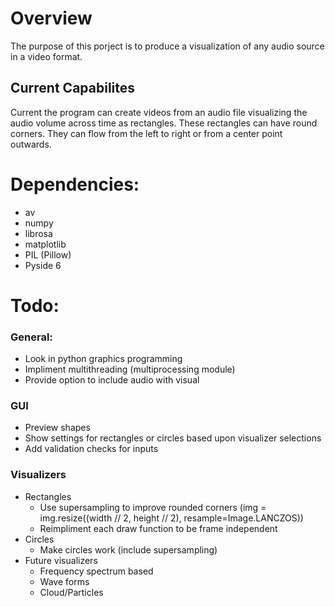 # Overview
The purpose of this porject is to produce a visualization of any audio source in a video format.

## Current Capabilites
Current the program can create videos from an audio file visualizing the audio volume across time
as rectangles. These rectangles can have round corners. They can flow from the left to right or
from a center point outwards.

# Dependencies:
- av
- numpy
- librosa
- matplotlib
- PIL (Pillow)
- Pyside 6

# Todo:
### General:
- Look in python graphics programming
- Impliment multithreading (multiprocessing module)
- Provide option to include audio with visual

### GUI
- Preview shapes
- Show settings for rectangles or circles based upon visualizer selections
- Add validation checks for inputs

### Visualizers
- Rectangles
    - Use supersampling to improve rounded corners (img = img.resize((width // 2, height // 2), resample=Image.LANCZOS))
    - Reimpliment each draw function to be frame independent
- Circles
    - Make circles work (include supersampling)
- Future visualizers
    - Frequency spectrum based
    - Wave forms
    - Cloud/Particles